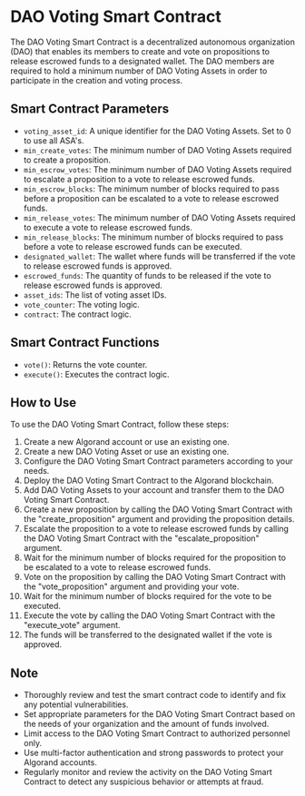 # DAO Voting Smart Contract

The DAO Voting Smart Contract is a decentralized autonomous organization (DAO) that enables its members to create and vote on propositions to release escrowed funds to a designated wallet. The DAO members are required to hold a minimum number of DAO Voting Assets in order to participate in the creation and voting process.

## Smart Contract Parameters

- `voting_asset_id`: A unique identifier for the DAO Voting Assets. Set to 0 to use all ASA's.
- `min_create_votes`: The minimum number of DAO Voting Assets required to create a proposition.
- `min_escrow_votes`: The minimum number of DAO Voting Assets required to escalate a proposition to a vote to release escrowed funds.
- `min_escrow_blocks`: The minimum number of blocks required to pass before a proposition can be escalated to a vote to release escrowed funds.
- `min_release_votes`: The minimum number of DAO Voting Assets required to execute a vote to release escrowed funds.
- `min_release_blocks`: The minimum number of blocks required to pass before a vote to release escrowed funds can be executed.
- `designated_wallet`: The wallet where funds will be transferred if the vote to release escrowed funds is approved.
- `escrowed_funds`: The quantity of funds to be released if the vote to release escrowed funds is approved.
- `asset_ids`: The list of voting asset IDs.
- `vote_counter`: The voting logic.
- `contract`: The contract logic.

## Smart Contract Functions

- `vote()`: Returns the vote counter.
- `execute()`: Executes the contract logic.

## How to Use

To use the DAO Voting Smart Contract, follow these steps:

1. Create a new Algorand account or use an existing one.
2. Create a new DAO Voting Asset or use an existing one.
3. Configure the DAO Voting Smart Contract parameters according to your needs.
4. Deploy the DAO Voting Smart Contract to the Algorand blockchain.
5. Add DAO Voting Assets to your account and transfer them to the DAO Voting Smart Contract.
6. Create a new proposition by calling the DAO Voting Smart Contract with the "create_proposition" argument and providing the proposition details.
7. Escalate the proposition to a vote to release escrowed funds by calling the DAO Voting Smart Contract with the "escalate_proposition" argument.
8. Wait for the minimum number of blocks required for the proposition to be escalated to a vote to release escrowed funds.
9. Vote on the proposition by calling the DAO Voting Smart Contract with the "vote_proposition" argument and providing your vote.
10. Wait for the minimum number of blocks required for the vote to be executed.
11. Execute the vote by calling the DAO Voting Smart Contract with the "execute_vote" argument.
12. The funds will be transferred to the designated wallet if the vote is approved.

## Note

- Thoroughly review and test the smart contract code to identify and fix any potential vulnerabilities.
- Set appropriate parameters for the DAO Voting Smart Contract based on the needs of your organization and the amount of funds involved.
- Limit access to the DAO Voting Smart Contract to authorized personnel only.
- Use multi-factor authentication and strong passwords to protect your Algorand accounts.
- Regularly monitor and review the activity on the DAO Voting Smart Contract to detect any suspicious behavior or attempts at fraud.


